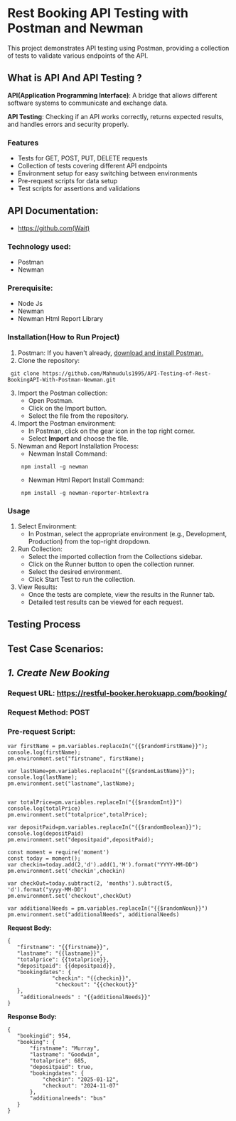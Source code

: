 # **Rest Booking API Testing with Postman and Newman**
This project demonstrates API testing using Postman, providing a collection of tests to validate various endpoints of the API. 

## What is API And API Testing ?

**API(Application Programming Interface)**: A bridge that allows different software systems to communicate and exchange data.

**API Testing**: Checking if an API works correctly, returns expected results, and handles errors and security properly.

### **Features**

- Tests for GET, POST, PUT, DELETE requests
- Collection of tests covering different API endpoints
- Environment setup for easy switching between environments
- Pre-request scripts for data setup
- Test scripts for assertions and validations

## API Documentation:
- https://github.com(Wait)
  
### **Technology used:**
- Postman
- Newman

### **Prerequisite:**
- Node Js
- Newman
- Newman Html Report Library

### **Installation(How to Run Project)**

1. Postman: If you haven't already, [download and install Postman.](https://www.postman.com/downloads/)
2. Clone the repository:
 ```console 
  git clone https://github.com/Mahmuduls1995/API-Testing-of-Rest-BookingAPI-With-Postman-Newman.git
```
3. Import the Postman collection:
    - Open Postman.
    - Click on the Import button.
    - Select the file from the repository.
4. Import the Postman environment:
    - In Postman, click on the gear icon in the top right corner.
    - Select **Import** and choose the file.
5. Newman and Report Installation Process:
    - Newman Install Command:
     ```console 
      npm install -g newman
    ```
    - Newman Html Report Install Command:
     ```console 
      npm install -g newman-reporter-htmlextra
    ```
### **Usage**

1. Select Environment:
    -   In Postman, select the appropriate environment (e.g., Development, Production) from the top-right dropdown.
3. Run Collection:
    -   Select the imported collection from the Collections sidebar.
    -   Click on the Runner button to open the collection runner.
    -   Select the desired environment.
    -   Click Start Test to run the collection.
8. View Results:
    -   Once the tests are complete, view the results in the Runner tab.
    -   Detailed test results can be viewed for each request.

## **Testing Process**

## Test Case Scenarios:

## _**1. Create New Booking**_

### Request URL: https://restful-booker.herokuapp.com/booking/
### Request Method: POST
### Pre-request Script:
```console 
var firstName = pm.variables.replaceIn("{{$randomFirstName}}");
console.log(firstName);
pm.environment.set("firstname", firstName);

var lastName=pm.variables.replaceIn("{{$randomLastName}}");
console.log(lastName);
pm.environment.set("lastname",lastName);


var totalPrice=pm.variables.replaceIn("{{$randomInt}}")
console.log(totalPrice)
pm.environment.set("totalprice",totalPrice);

var depositPaid=pm.variables.replaceIn("{{$randomBoolean}}");
console.log(depositPaid)
pm.environment.set("depositpaid",depositPaid);

const moment = require('moment')
const today = moment();
var checkin=today.add(2,'d').add(1,'M').format("YYYY-MM-DD")
pm.environment.set('checkin',checkin)

var checkOut=today.subtract(2, 'months').subtract(5, 'd').format("yyyy-MM-DD")
pm.environment.set('checkout',checkOut)

var additionalNeeds = pm.variables.replaceIn("{{$randomNoun}}")
pm.environment.set("additionalNeeds", additionalNeeds)
```
  **Request Body:** 
 ```console 
{
    "firstname": "{{firstname}}",
    "lastname": "{{lastname}}",
    "totalprice": {{totalprice}},
    "depositpaid": {{depositpaid}},
    "bookingdates": {
               "checkin": "{{checkin}}",
                "checkout": "{{checkout}}"
    },
     "additionalneeds" : "{{additionalNeeds}}"
}
```
  **Response Body:**
 ```console 
{
    "bookingid": 954,
    "booking": {
        "firstname": "Murray",
        "lastname": "Goodwin",
        "totalprice": 685,
        "depositpaid": true,
        "bookingdates": {
            "checkin": "2025-01-12",
            "checkout": "2024-11-07"
        },
        "additionalneeds": "bus"
    }
}
```

